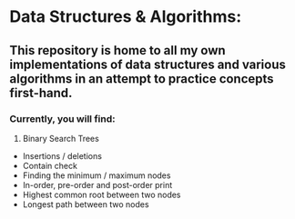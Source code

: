 # Data Structures & Algorithms:
## This repository is home to all my own implementations of data structures and various algorithms in an attempt to practice concepts first-hand.

### Currently, you will find:
1. Binary Search Trees
  * Insertions / deletions
  * Contain check
  * Finding the minimum / maximum nodes
  * In-order, pre-order and post-order print
  * Highest common root between two nodes
  * Longest path between two nodes
  
